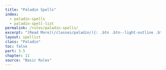 ```yaml
---
title: "Paladin Spells"
index:
  - paladin-spells
  - paladin-spell-list
permalink: /rules/paladin-spells/
excerpt: "[Read More](/classes/paladin/){: .btn .btn--light-outline .btn--small}"
layout: spellist
class: "Paladin"
toc: false
part: 3.5
chapter: 11
source: "Basic Rules"
---
```

